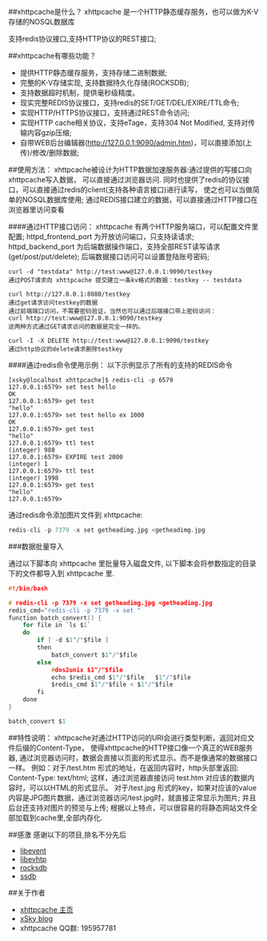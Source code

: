 
##xhttpcache是什么？
xhttpcache 是一个HTTP静态缓存服务，也可以做为K-V存储的NOSQL数据库

支持redis协议接口,支持HTTP协议的REST接口;

##xhttpcache有哪些功能？
* 提供HTTP静态缓存服务，支持存储二进制数据; 
* 完整的K-V存储实现,  支持数据持久化存储(ROCKSDB); 
* 支持数据超时机制，提供毫秒级精度。
* 现实完整REDIS协议接口，支持redis的SET/GET/DEL/EXIRE/TTL命令;
* 实现HTTP/HTTPS协议接口，支持通过REST命令访问;
* 实现HTTP cache相关协议，支持eTage，支持304 Not Modified, 支持对传输内容gzip压缩;
* 自带WEB后台编辑器(http://127.0.0.1:9090/admin.htm)，可以直接添加(上传)/修改/删除数据;
    
##使用方法：
xhttpcache被设计为HTTP数据加速服务器:通过提供的写接口向xhttpcache写入数据，
可以直接通过浏览器访问.
同时也提供了redis的协议接口，可以直接通过redis的client(支持各种语言接口)进行读写，
使之也可以当做简单的NOSQL数据库使用;
通过REDIS接口建立的数据，可以直接通过HTTP接口在浏览器里访问查看
    
####通过HTTP接口访问：
xhttpcache 有两个HTTP服务端口，可以配置文件里配置;
httpd_frontend_port 为开放访问端口，只支持读请求;
httpd_backend_port  为后端数据操作端口，支持全部REST读写请求(get/post/put/delete);
后端数据接口访问可以设置登陆账号密码;

    curl -d "testdata" http://test:www@127.0.0.1:9090/testkey
    通过POST请求向 xhttpcache 提交建立一条kv格式的数据：testkey -- testdata
    
    curl http://127.0.0.1:8080/testkey
    通过get请求访问testkey的数据
    通过前端端口访问，不需要密码验证，当然也可以通过后端接口带上密码访问：
    curl http://test:www@127.0.0.1:9090/testkey
    这两种方式通过GET请求访问的数据是完全一样的。
    
    curl -I -X DELETE http://test:www@127.0.0.1:9090/testkey
    通过http协议的delete请求删除testkey
    
    
####通过redis命令使用示例：
以下示例显示了所有的支持的REDIS命令

    [xsky@localhost xhttpcache]$ redis-cli -p 6579
    127.0.0.1:6579> set test hello 
    OK
    127.0.0.1:6579> get test
    "hello"
    127.0.0.1:6579> set test hello ex 1000
    OK
    127.0.0.1:6579> get test
    "hello"
    127.0.0.1:6579> ttl test
    (integer) 988
    127.0.0.1:6579> EXPIRE test 2000
    (integer) 1
    127.0.0.1:6579> ttl test
    (integer) 1998
    127.0.0.1:6579> get test
    "hello"
    127.0.0.1:6579> 

通过redis命令添加图片文件到 xhttpcache:
```c
redis-cli -p 7379 -x set getheadimg.jpg <getheadimg.jpg
```

###数据批量导入

通过以下脚本向 xhttpcache 里批量导入磁盘文件,
以下脚本会将参数指定的目录下的文件都导入到 xhttpcache 里.

```c
#!/bin/bash

# redis-cli -p 7379 -x set getheadimg.jpg <getheadimg.jpg
redis_cmd="redis-cli -p 7379 -x set "
function batch_convert() {
    for file in `ls $1`
    do
        if [ -d $1"/"$file ]
        then
            batch_convert $1"/"$file
        else
            #dos2unix $1"/"$file
            echo $redis_cmd $1"/"$file   $1"/"$file
            $redis_cmd $1"/"$file < $1"/"$file
        fi
    done
}

batch_convert $1

```
    
##特性说明：
    xhttpcache对通过HTTP访问的URI会进行类型判断，返回对应文件后缀的Content-Type，
    使得xhttpcache的HTTP接口像一个真正的WEB服务器,
    通过浏览器访问时，数据会直接以页面的形式显示。而不是像通常的数据接口一样。
    例如：对于/test.htm 形式的地址，在返回内容时，http头部里返回: Content-Type: text/html;
    这样，通过浏览器直接访问 test.htm 对应该的数据内容时，可以以HTML的形式显示。
    对于/test.jpg 形式的key，如果对应该的value内容是JPG图片数据，通过浏览器访问/test.jpg时，就直接正常显示为图片;
    并且后台还支持对图片的预览与上传;
    根据以上特点，可以很容易的将静态网站文件全部加载到cache里,全部内存化.

##感激
感谢以下的项目,排名不分先后

* [libevent](http://libevent.org/) 
* [libevhtp](https://github.com/ellzey/libevhtp)
* [rocksdb](http://rocksdb.org/)
* [ssdb](http://ssdb.io/)


##关于作者
* [xhttpcache 主页](http://xhttpcache.0xsky.com/)
* [xSky blog](http://www.0xsky.com/) 
* xhttpcache QQ群: 195957781

